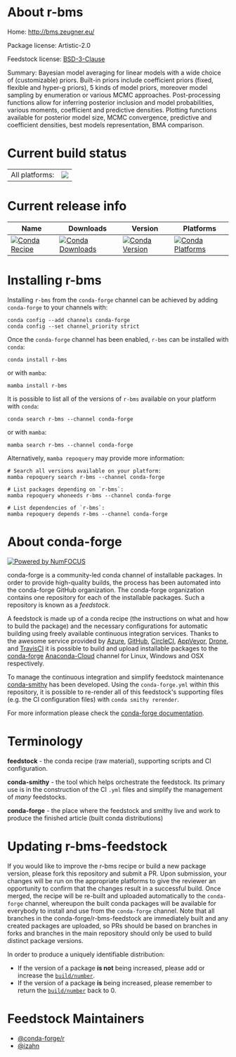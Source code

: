 About r-bms
===========

Home: http://bms.zeugner.eu/

Package license: Artistic-2.0

Feedstock license: [BSD-3-Clause](https://github.com/conda-forge/r-bms-feedstock/blob/main/LICENSE.txt)

Summary: Bayesian model averaging for linear models with a wide choice of (customizable) priors. Built-in priors include coefficient priors (fixed, flexible and hyper-g priors), 5 kinds of model priors, moreover model sampling by enumeration or various MCMC approaches. Post-processing functions allow for inferring posterior inclusion and model probabilities, various moments, coefficient and predictive densities. Plotting functions available for posterior model size, MCMC convergence, predictive and coefficient densities, best models representation, BMA comparison.

Current build status
====================


<table><tr><td>All platforms:</td>
    <td>
      <a href="https://dev.azure.com/conda-forge/feedstock-builds/_build/latest?definitionId=13359&branchName=main">
        <img src="https://dev.azure.com/conda-forge/feedstock-builds/_apis/build/status/r-bms-feedstock?branchName=main">
      </a>
    </td>
  </tr>
</table>

Current release info
====================

| Name | Downloads | Version | Platforms |
| --- | --- | --- | --- |
| [![Conda Recipe](https://img.shields.io/badge/recipe-r--bms-green.svg)](https://anaconda.org/conda-forge/r-bms) | [![Conda Downloads](https://img.shields.io/conda/dn/conda-forge/r-bms.svg)](https://anaconda.org/conda-forge/r-bms) | [![Conda Version](https://img.shields.io/conda/vn/conda-forge/r-bms.svg)](https://anaconda.org/conda-forge/r-bms) | [![Conda Platforms](https://img.shields.io/conda/pn/conda-forge/r-bms.svg)](https://anaconda.org/conda-forge/r-bms) |

Installing r-bms
================

Installing `r-bms` from the `conda-forge` channel can be achieved by adding `conda-forge` to your channels with:

```
conda config --add channels conda-forge
conda config --set channel_priority strict
```

Once the `conda-forge` channel has been enabled, `r-bms` can be installed with `conda`:

```
conda install r-bms
```

or with `mamba`:

```
mamba install r-bms
```

It is possible to list all of the versions of `r-bms` available on your platform with `conda`:

```
conda search r-bms --channel conda-forge
```

or with `mamba`:

```
mamba search r-bms --channel conda-forge
```

Alternatively, `mamba repoquery` may provide more information:

```
# Search all versions available on your platform:
mamba repoquery search r-bms --channel conda-forge

# List packages depending on `r-bms`:
mamba repoquery whoneeds r-bms --channel conda-forge

# List dependencies of `r-bms`:
mamba repoquery depends r-bms --channel conda-forge
```


About conda-forge
=================

[![Powered by
NumFOCUS](https://img.shields.io/badge/powered%20by-NumFOCUS-orange.svg?style=flat&colorA=E1523D&colorB=007D8A)](https://numfocus.org)

conda-forge is a community-led conda channel of installable packages.
In order to provide high-quality builds, the process has been automated into the
conda-forge GitHub organization. The conda-forge organization contains one repository
for each of the installable packages. Such a repository is known as a *feedstock*.

A feedstock is made up of a conda recipe (the instructions on what and how to build
the package) and the necessary configurations for automatic building using freely
available continuous integration services. Thanks to the awesome service provided by
[Azure](https://azure.microsoft.com/en-us/services/devops/), [GitHub](https://github.com/),
[CircleCI](https://circleci.com/), [AppVeyor](https://www.appveyor.com/),
[Drone](https://cloud.drone.io/welcome), and [TravisCI](https://travis-ci.com/)
it is possible to build and upload installable packages to the
[conda-forge](https://anaconda.org/conda-forge) [Anaconda-Cloud](https://anaconda.org/)
channel for Linux, Windows and OSX respectively.

To manage the continuous integration and simplify feedstock maintenance
[conda-smithy](https://github.com/conda-forge/conda-smithy) has been developed.
Using the ``conda-forge.yml`` within this repository, it is possible to re-render all of
this feedstock's supporting files (e.g. the CI configuration files) with ``conda smithy rerender``.

For more information please check the [conda-forge documentation](https://conda-forge.org/docs/).

Terminology
===========

**feedstock** - the conda recipe (raw material), supporting scripts and CI configuration.

**conda-smithy** - the tool which helps orchestrate the feedstock.
                   Its primary use is in the construction of the CI ``.yml`` files
                   and simplify the management of *many* feedstocks.

**conda-forge** - the place where the feedstock and smithy live and work to
                  produce the finished article (built conda distributions)


Updating r-bms-feedstock
========================

If you would like to improve the r-bms recipe or build a new
package version, please fork this repository and submit a PR. Upon submission,
your changes will be run on the appropriate platforms to give the reviewer an
opportunity to confirm that the changes result in a successful build. Once
merged, the recipe will be re-built and uploaded automatically to the
`conda-forge` channel, whereupon the built conda packages will be available for
everybody to install and use from the `conda-forge` channel.
Note that all branches in the conda-forge/r-bms-feedstock are
immediately built and any created packages are uploaded, so PRs should be based
on branches in forks and branches in the main repository should only be used to
build distinct package versions.

In order to produce a uniquely identifiable distribution:
 * If the version of a package **is not** being increased, please add or increase
   the [``build/number``](https://docs.conda.io/projects/conda-build/en/latest/resources/define-metadata.html#build-number-and-string).
 * If the version of a package **is** being increased, please remember to return
   the [``build/number``](https://docs.conda.io/projects/conda-build/en/latest/resources/define-metadata.html#build-number-and-string)
   back to 0.

Feedstock Maintainers
=====================

* [@conda-forge/r](https://github.com/conda-forge/r/)
* [@izahn](https://github.com/izahn/)

